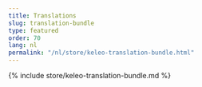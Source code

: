 ```yaml
---
title: Translations
slug: translation-bundle
type: featured
order: 70
lang: nl
permalink: "/nl/store/keleo-translation-bundle.html"
---
```


{% include store/keleo-translation-bundle.md %}
